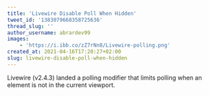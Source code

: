 ```yaml
---
title: 'Livewire Disable Poll When Hidden'
tweet_id: '1383079668358725636'
thread_slug: ''
author_username: abrardev99
images:
    - 'https://i.ibb.co/zZ7rNn8/Livewire-polling.png'
created_at: 2021-04-16T17:20:27+02:00
slug: livewire-disable-poll-when-hidden
---
```


Livewire (v2.4.3) landed a polling modifier that limits polling when an element 
is not in the current viewport.
